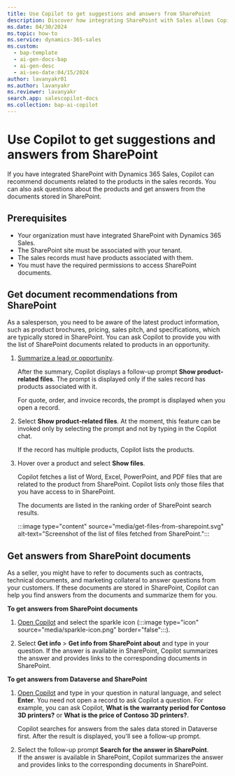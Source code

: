 ```yaml
---
title: Use Copilot to get suggestions and answers from SharePoint
description: Discover how integrating SharePoint with Sales allows Copilot to recommend product-related documents and answer queries from stored files.
ms.date: 04/30/2024
ms.topic: how-to
ms.service: dynamics-365-sales
ms.custom:
  - bap-template
  - ai-gen-docs-bap
  - ai-gen-desc
  - ai-seo-date:04/15/2024
author: lavanyakr01
ms.author: lavanyakr
ms.reviewer: lavanyakr
search.app: salescopilot-docs
ms.collection: bap-ai-copilot
---
```


# Use Copilot to get suggestions and answers from SharePoint

If you have integrated SharePoint with Dynamics 365 Sales, Copilot can recommend documents related to the products in the sales records. You can also ask questions about the products and get answers from the documents stored in SharePoint.

## Prerequisites

- Your organization must have integrated SharePoint with Dynamics 365 Sales.
- The SharePoint site must be associated with your tenant.
- The sales records must have products associated with them.
- You must have the required permissions to access SharePoint documents.


<a name="copilot-content-recommendation"></a>
## Get document recommendations from SharePoint
 
As a salesperson, you need to be aware of the latest product information, such as product brochures, pricing, sales pitch, and specifications, which are typically stored in SharePoint. You can ask Copilot to provide you with the list of SharePoint documents related to products in an opportunity.

1. [Summarize a lead or opportunity](copilot-get-information.md#summarize-a-lead-or-opportunity). 
    
    After the summary, Copilot displays a follow-up prompt **Show product-related files**. The prompt is displayed only if the sales record has products associated with it.

    For quote, order, and invoice records, the prompt is displayed when you open a record.

2. Select **Show product-related files**.
   At the moment, this feature can be invoked only by selecting the prompt and not by typing in the Copilot chat.

   If the record has multiple products, Copilot lists the products.

1. Hover over a product and select **Show files**.

    Copilot fetches a list of Word, Excel, PowerPoint, and PDF files that are related to the product from SharePoint. Copilot lists only those files that you have access to in SharePoint.

    The documents are listed in the ranking order of SharePoint search results.

    :::image type="content" source="media/get-files-from-sharepoint.svg" alt-text="Screenshot of the list of files fetched from SharePoint.":::


<a name="copilot-content-qa"></a>
## Get answers from SharePoint documents

As a seller, you might have to refer to documents such as contracts, technical documents, and marketing collateral to answer questions from your customers. If these documents are stored in SharePoint, Copilot can help you find answers from the documents and summarize them for you.

**To get answers from SharePoint documents**

1. [Open Copilot](use-sales-copilot.md#open-copilot) and select the sparkle icon (:::image type="icon" source="media/sparkle-icon.png" border="false":::).

1. Select **Get info** > **Get info from SharePoint about** and type in your question.
   If the answer is available in SharePoint, Copilot summarizes the answer and provides links to the corresponding documents in SharePoint.

**To get answers from Dataverse and SharePoint**

1. [Open Copilot](use-sales-copilot.md#open-copilot) and type in your question in natural language, and select **Enter**.
    You need not open a record to ask Copilot a question. For example, you can ask Copilot, **What is the warranty period for Contoso 3D printers?** or **What is the price of Contoso 3D printers?**.

    Copilot searches for answers from the sales data stored in Dataverse first. After the result is displayed, you'll see a follow-up prompt.

2. Select the follow-up prompt **Search for the answer in SharePoint**.  
   If the answer is available in SharePoint, Copilot summarizes the answer and provides links to the corresponding documents in SharePoint.